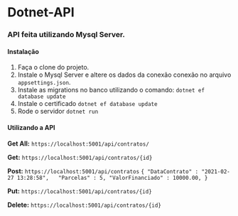 # Dotnet-API
### API feita utilizando Mysql Server.

#### Instalação
1. Faça o clone do projeto.
2. Instale o Mysql Server e altere os dados da conexão conexão no arquivo `appsettings.json`.
3. Instale as migrations no banco utilizando o comando: `dotnet ef database update`
4. Instale o certificado `dotnet ef database update`
5. Rode o servidor `dotnet run`

#### Utilizando a API

<b>Get All:</b> `https://localhost:5001/api/contratos/`

<b>Get:</b> `https://localhost:5001/api/contratos/{id}`

<b>Post:</b> `https://localhost:5001/api/contratos`
 `{
	"DataContrato" : "2021-02-27 13:28:58",  
	"Parcelas" : 5,
	"ValorFinanciado" : 10000.00,
}`


<b>Put:</b> `https://localhost:5001/api/contratos/{id}`

<b>Delete:</b> `https://localhost:5001/api/contratos/{id}`
